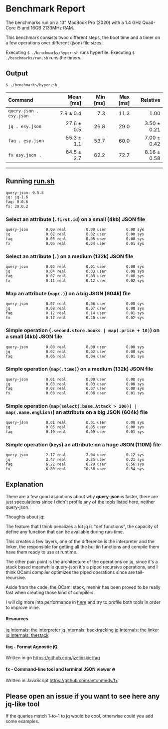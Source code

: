# Benchmark Report
The benchmarks run on a 13" MacBook Pro (2020) with a 1.4 GHz Quad-Core i5 and 16GB 2133MHz RAM.

This benchmark consists twoo different steps, the boot time and a timer on a few operations over different (json) file sizes.

Executing `$ ./benchmarks/hyper.sh` runs hyperfile.
Executing `$ ./benchmarks/run.sh` runs the timers.

## Output

`$ ./benchmarks/hyper.sh`

| Command | Mean [ms] | Min [ms] | Max [ms] | Relative |
|:---|---:|---:|---:|---:|
| `query-json . esy.json` | 7.9 ± 0.4 | 7.3 | 11.3 | 1.00 |
| `jq . esy.json` | 27.6 ± 0.5 | 26.8 | 29.0 | 3.50 ± 0.21 |
| `faq . esy.json` | 55.3 ± 1.1 | 53.7 | 60.0 | 7.00 ± 0.42 |
| `fx esy.json .` | 64.5 ± 2.7 | 62.2 | 72.7 | 8.16 ± 0.58 |

---

## Running [run.sh](./run.sh)

```bash
query-json: 0.5.8
jq: jq-1.6
faq: 0.0.6
fx: 20.0.2
```

### Select an attribute (`.first.id`) on a small (4kb) JSON file
```bash
query-json        0.00 real         0.00 user         0.00 sys
jq                0.02 real         0.02 user         0.00 sys
faq               0.05 real         0.05 user         0.00 sys
fx                0.06 real         0.04 user         0.01 sys
```

### Select an attribute (`.`) on a medium (132k) JSON file
```bash
query-json        0.02 real         0.01 user         0.00 sys
jq                0.04 real         0.03 user         0.00 sys
faq               0.07 real         0.08 user         0.00 sys
fx                0.11 real         0.12 user         0.02 sys
```
### Map an attribute (`map(.)`) on a big JSON (604k) file
```bash
query-json        0.07 real         0.06 user         0.00 sys
jq                0.08 real         0.07 user         0.00 sys
faq               0.12 real         0.14 user         0.01 sys
fx                0.17 real         0.20 user         0.02 sys
```

### Simple operation (`.second.store.books | map(.price + 10)`) on a small (4kb) JSON file
```bash
query-json        0.00 real         0.00 user         0.00 sys
jq                0.02 real         0.02 user         0.00 sys
faq               0.06 real         0.04 user         0.01 sys
```

### Simple operation (`map(.time)`) on a medium (132k) JSON file
```bash
query-json        0.01 real         0.00 user         0.00 sys
jq                0.03 real         0.03 user         0.00 sys
faq               0.07 real         0.07 user         0.00 sys
fx                0.08 real         0.08 user         0.01 sys
```

### Simple operation (`map(select(.base.Attack > 100)) | map(.name.english)`) an attribute on a big JSON (604k) file
```bash
query-json        0.01 real         0.01 user         0.00 sys
jq                0.05 real         0.05 user         0.00 sys
faq               0.10 real         0.09 user         0.01 sys
```

### Simple operation (`keys`) an attribute on a huge JSON (110M) file
```bash
query-json        2.17 real         2.04 user         0.12 sys
jq                2.47 real         2.25 user         0.21 sys
faq               6.22 real         6.79 user         0.56 sys
fx                6.80 real        10.38 user         0.54 sys
```

## Explanation

There are a few good asumtions about why **query-json** is faster, there are just speculations since I didn't profile any of the tools listed here, neither query-json.

Thoughts about jq:

The feature that I think penalizes a lot jq is "def functions", the capacity of define any function that can be available during run-time.

This creates a few layers, one of the difference is the interpreter and the linker, the responsible for getting all the builtin functions and compile them have them ready to use at runtime.

The other pain point is the architecture of the operations on jq, since it's a stack based meanwhile query-json it's a piped recursive operations, and I think OCaml compiler optimizes the piped operations since are tail-recursive.

Aside from the code, the OCaml stack, menhir has been proved to be really fast when creating those kind of compilers.

I will dig more into performance in [here](https://github.com/davesnx/query-json/issues/7) and try to profile both tools in order to improve mine.

#### Resources
[jq Internals: the interpreter](https://github.com/stedolan/jq/wiki/Internals:-the-interpreter)
[jq Internals: backtracking](https://github.com/stedolan/jq/wiki/Internals:-backtracking)
[jq Internals: the linker](https://github.com/stedolan/jq/wiki/Internals:-the-linker)
[jq Internals: thestack](https://github.com/stedolan/jq/wiki/Internals:-the-stack)

#### faq - Format Agnostic jQ
Written in go
https://github.com/jzelinskie/faq

#### fx - Command-line tool and terminal JSON viewer 🔥
Written in JavaScript
https://github.com/antonmedv/fx

## Please open an issue if you want to see here any jq-like tool
If the queries match 1-to-1 to jq would be cool, otherwise could you add some examples.